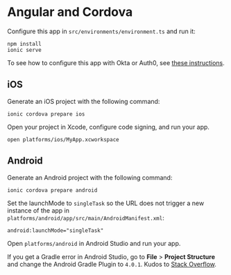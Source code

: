 # Angular and Cordova

Configure this app in `src/environments/environment.ts` and run it:

```
npm install
ionic serve
```

To see how to configure this app with Okta or Auth0, see [these instructions](https://github.com/oktadev/schematics/#okta-for-ionic).

## iOS

Generate an iOS project with the following command:

```
ionic cordova prepare ios
```

Open your project in Xcode, configure code signing, and run your app.

```
open platforms/ios/MyApp.xcworkspace
```

## Android

Generate an Android project with the following command:

```
ionic cordova prepare android
```

Set the launchMode to `singleTask` so the URL does not trigger a new instance of the app in `platforms/android/app/src/main/AndroidManifest.xml`:

```
android:launchMode="singleTask"
```

Open `platforms/android` in Android Studio and run your app.

If you get a Gradle error in Android Studio, go to **File** > **Project Structure** and change the Android Gradle Plugin to `4.0.1`. Kudos to [Stack Overflow](https://stackoverflow.com/a/63206864).
